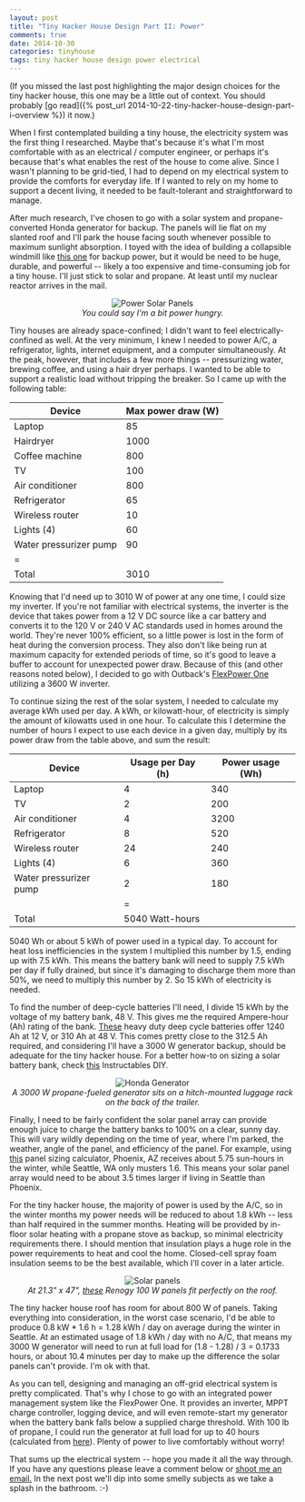 ```yaml
---
layout: post
title: "Tiny Hacker House Design Part II: Power"
comments: true
date: 2014-10-30
categories: tinyhouse
tags: tiny hacker house design power electrical
---
```


(If you missed the last post highlighting the major design choices for the tiny
hacker house, this one may be a little out of context. You should probably [go
read]({% post_url 2014-10-22-tiny-hacker-house-design-part-i-overview %}) it
now.)

When I first contemplated building a tiny house, the electricity system was the
first thing I researched. Maybe that's because it's what I'm most comfortable
with as an electrical / computer engineer, or perhaps it's because that's what
enables the rest of the house to come alive. Since I wasn't planning to be
grid-tied, I had to depend on my electrical system to provide the comforts for
everyday life. If I wanted to rely on my home to support a decent living, it
needed to be fault-tolerant and straightforward to manage.

<!-- break -->

After much research, I've chosen to go with a solar system and
propane-converted Honda generator for backup. The panels will lie flat on my
slanted roof and I'll park the house facing south whenever possible to maximum
sunlight absorption. I toyed with the idea of building a collapsible windmill
like [this one](http://windpax.com) for backup power, but it would be need to
be huge, durable, and powerful -- likely a too expensive and time-consuming job
for a tiny house. I'll just stick to solar and propane. At least until my
nuclear reactor arrives in the mail.

<center>
  <img src="/img/power-panels.png" alt="Power Solar Panels">
  <div class="caption">
    <i>
      You could say I'm a bit power hungry.
    </i>
  </div>
</center>

Tiny houses are already space-confined; I didn't want to feel
electrically-confined as well. At the very minimum, I knew I needed to power
A/C, a refrigerator, lights, internet equipment, and a computer simultaneously.
At the peak, however, that includes a few more things -- pressurizing water,
brewing coffee, and using a hair dryer perhaps. I wanted to be able to support
a realistic load without tripping the breaker. So I came up with the following
table:

Device | Max power draw (W)
-|-
Laptop | 85
Hairdryer | 1000
Coffee machine | 800
TV | 100
Air conditioner | 800
Refrigerator | 65
Wireless router | 10
Lights (4) | 60
Water pressurizer pump | 90
|=
Total | 3010

Knowing that I'd need up to 3010 W of power at any one time, I could size my
inverter. If you're not familiar with electrical systems, the inverter is the
device that takes power from a 12 V DC source like a car battery and converts
it to the 120 V or 240 V AC standards used in homes around the world. They're
never 100% efficient, so a little power is lost in the form of heat during the
conversion process. They also don't like being run at maximum capacity for
extended periods of time, so it's good to leave a buffer to account for
unexpected power draw. Because of this (and other reasons noted below), I decided
to go with Outback's [FlexPower
One](http://www.outbackpower.com/outback-products/integrated-systems/item/flexpower-one?category_id=441)
utilizing a 3600 W inverter.

To continue sizing the rest of the solar system, I needed to calculate my
average kWh used per day. A kWh, or kilowatt-hour, of electricity is simply the
amount of kilowatts used in one hour. To calculate this I determine the number
of hours I expect to use each device in a given day, multiply by its power draw
from the table above, and sum the result:

Device | Usage per Day (h) | Power usage (Wh)
-|-|-
Laptop | 4 | 340 
TV | 2 | 200
Air conditioner | 4 | 3200
Refrigerator | 8 | 520 
Wireless router | 24 | 240
Lights (4) | 6 | 360
Water pressurizer pump | 2 | 180
||=
|Total | 5040 Watt-hours

5040 Wh or about 5 kWh of power used in a typical day. To account for heat loss
inefficiencies in the system I multiplied this number by 1.5, ending up with
7.5 kWh. This means the battery bank will need to supply 7.5 kWh per day if
fully drained, but since it's damaging to discharge them more than 50%, we need
to multiply this number by 2. So 15 kWh of electricity is needed.

To find the number of deep-cycle batteries I'll need, I divide 15 kWh by the
voltage of my battery bank, 48 V. This gives me the required Ampere-hour (Ah)
rating of the bank.  [These](http://www.amzn.com/B00DDZ2H6E) heavy duty deep
cycle batteries offer 1240 Ah at 12 V, or 310 Ah at 48 V. This comes pretty
close to the 312.5 Ah required, and considering I'll have a 3000 W generator
backup, should be adequate for the tiny hacker house. For a better how-to on
sizing a solar battery bank, check
[this](http://www.instructables.com/id/How-to-Size-Your-Off-Grid-Solar-Batteries-1/)
Instructables DIY.

<center>
  <img src="/img/power-generator.png" alt="Honda Generator">
  <div class="caption">
    <i>
      A 3000 W propane-fueled generator sits on a hitch-mounted luggage rack on
the back of the trailer.
    </i>
  </div>
</center>

Finally, I need to be fairly confident the solar panel array can provide enough
juice to charge the battery banks to 100% on a clear, sunny day. This will vary
wildly depending on the time of year, where I'm parked, the weather, angle of
the panel, and efficiency of the panel. For example, using
[this](http://www.sunsoglobal.com/calculator.html) panel sizing calculator,
Phoenix, AZ receives about 5.75 sun-hours in the winter, while Seattle, WA only
musters 1.6. This means your solar panel array would need to be about 3.5 times
larger if living in Seattle than Phoenix.

For the tiny hacker house, the majority of power is used by the A/C, so in the
winter months my power needs will be reduced to about 1.8 kWh -- less than half
required in the summer months.  Heating will be provided by in-floor solar
heating with a propane stove as backup, so minimal electricity requirements
there. I should mention that insulation plays a huge role in the power
requirements to heat and cool the home. Closed-cell spray foam insulation seems
to be the best available, which I'll cover in a later article.

<center>
  <img src="/img/power-panels2.png" alt="Solar panels">
  <div class="caption">
    <i>
      At 21.3" x 47", <a href="http://amzn.com/B009Z6CW7O">these</a> Renogy 100
W panels fit perfectly on the roof.
    </i>
  </div>
</center>

The tiny hacker house roof has room for about 800 W of panels. Taking
everything into consideration, in the worst case scenario, I'd be able to
produce 0.8 kW * 1.6 h = 1.28 kWh / day on average during the winter in
Seattle. At an estimated usage of 1.8 kWh / day with no A/C, that means my 3000
W generator will need to run at full load for (1.8 - 1.28) / 3 = 0.1733 hours,
or about 10.4 minutes per day to make up the difference the solar panels can't
provide. I'm ok with that.

As you can tell, designing and managing an off-grid electrical system is pretty
complicated. That's why I chose to go with an integrated power management
system like the FlexPower One. It provides an inverter, MPPT charge controller,
logging device, and will even remote-start my generator when the battery bank
falls below a supplied charge threshold. With 100 lb of propane, I could run
the generator at full load for up to 40 hours (calculated from
[here](http://www.yamaha-propane-natural-gas-generators.com/fuel_consumption.htm)).
Plenty of power to live comfortably without worry!

That sums up the electrical system -- hope you made it all the way
through. If you have any questions please leave a comment below or <a
href="mailto:&#099;&#111;&#110;&#116;&#097;&#099;&#116;&#064;&#109;&#111;&#100;&#101;&#114;&#110;&#098;&#101;&#100;&#111;&#117;&#046;&#105;&#110;">shoot
me an email.</a> In the next post we'll dip into some
smelly subjects as we take a splash in the bathroom. :-)
